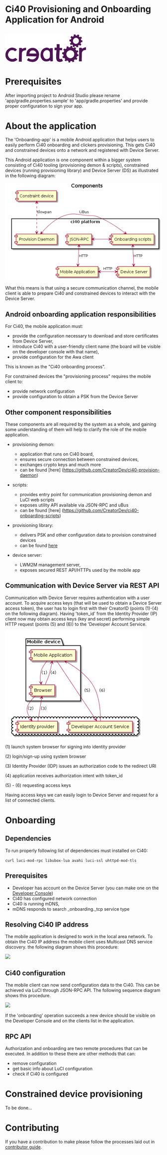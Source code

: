 # Ci40 Provisioning and Onboarding Application for Android
![](docs/img.png)
---

# Prerequisites
 After importing project to Android Studio please rename 'app/gradle.properties.sample'
 to 'app/gradle.properties' and provide proper configuration to sign your app.

# About the application

 The 'Onboarding-app' is a mobile Android application that helps users to 
 easily perform Ci40 onboarding and clickers provisioning. This gets Ci40 and constrained devices onto a network and registered with Device Server.
 
 This Android application is one component within a bigger system consisting of Ci40 tooling (provisioning demon & scripts),
 constrained devices (running provisioning library) and Device Server (DS)
 as illustrated in the following diagram:
  
 ![](docs/components.png) 
 
 What this means is that using a secure communication channel, the mobile client is able to prepare Ci40 and constrained devices to interact with the Device Server.
 
## Android onboarding application responsibilities
 
 For Ci40, the mobile application must:

  * provide the configuration necessary to download and store certificates from Device Server,    
  * introduce Ci40 with a user-friendly client name (the board will be visible on the developer console with that name), 
  * provide configuration for the Awa client
  
  This is known as the "Ci40 onboarding process".
  
  For constrained devices the "provisioning process" requires the mobile client to:
   
  * provide network configuration
  * provide configuration to obtain a PSK from the Device Server   
  

## Other component responsibilities
 
 These components are all required by the system as a whole, and gaining some understanding of them will help to clarify the role of the mobile application.

 * provisioning demon:
    - application that runs on Ci40 board,
    - ensures secure connection between constrained devices,
    - exchanges crypto keys and much more
    - can be found [here] (https://github.com/CreatorDev/ci40-provision-daemon)
 
 * scripts:
    - provides entry point for communication provisioning demon and LuCI web scripts
    - exposes utility API available via JSON-RPC and uBus
    - can be found [here] (https://github.com/CreatorDev/ci40-onboarding-scripts)
 
 * provisioning library:
    - delivers PSK and other configuration data to provision constrained devices
    - can be found [here](https://github.com/CreatorDev/contiki-provisioning-library) 
 
 * device server:
    - LWM2M management server,
    - exposes secured REST API/HTTPs used by the mobile app
 
## Communication with Device Server via REST API
 
 Communication with Device Server requires authentication with a user account.
 To acquire access keys (that will be used to obtain a Device Server access token),
 the user has to login first with their CreatorID (points (1)-(4) on the following diagram).
 Having 'token_id' from the Identity Provider (IP) client now may obtain access keys (key and secret)
 performing simple HTTP request (points (5) and (6)) to the 'Developer Account Service.

![](docs/authorization.png) 

 (1) launch system browser for signing into identity provider
 
 (2) login/sign-up using system browser
 
 (3) Identity Provider (IDP) issues an authorization code to the redirect URI
 
 (4) application receives authorization intent with token_id
 
 (5) - (6) requesting access keys
  
 Having access keys we can easily login to Device Server and request for 
 a list of connected clients.
    
# Onboarding

## Dependencies
  
 To run properly following list of dependencies must installed on Ci40:
    
 ```curl luci-mod-rpc libubox-lua avahi luci-ssl uhttpd-mod-tls```
 
## Prerequisites
 - Developer has account on the Device Server (you can make one on the [Developer Console](http://console.creatordev.io))
 - Ci40 has configured network connection
 - Ci40 is running mDNS, 
 - mDNS responds to search _onboarding._tcp service type

## Resolving Ci40 IP address
 
 The mobile application is designed to work in the local area network. To obtain 
 the Ci40 IP address the mobile client uses Multicast DNS service discovery.
 the following diagram shows this procedure: 
 
 ![](docs/resolve_ip.png) 
 
## Ci40 configuration
  
 The mobile client can now send configuration data
 to the Ci40. This can be achieved via LuCI through JSON-RPC API. 
 The following sequence diagram shows this procedure. 
 
 ![](docs/onboarding.png)
  
 If the 'onboarding' operation succeeds a new device should be visible on the 
 Developer Console and on the clients list in the application.
 
## RPC API
  Authorization and onboarding are two remote procedures that can be executed.
  In addition to these there are other methods that can:
  - remove configuration
  - get basic info about LuCI configuration
  - check if Ci40 is configured
  
# Constrained device provisioning
  
  To be done...

# Contributing
If you have a contribution to make please follow the processes laid out in [contributor guide](CONTRIBUTING.md).
  